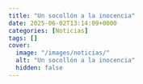 ```yaml
---
title: "Un socollón a la inocencia"
date: 2025-06-02T13:14:09+0000
categories: [Noticias]
tags: []
cover:
  image: "/images/noticias/"
  alt: "Un socollón a la inocencia"
  hidden: false
---
```



